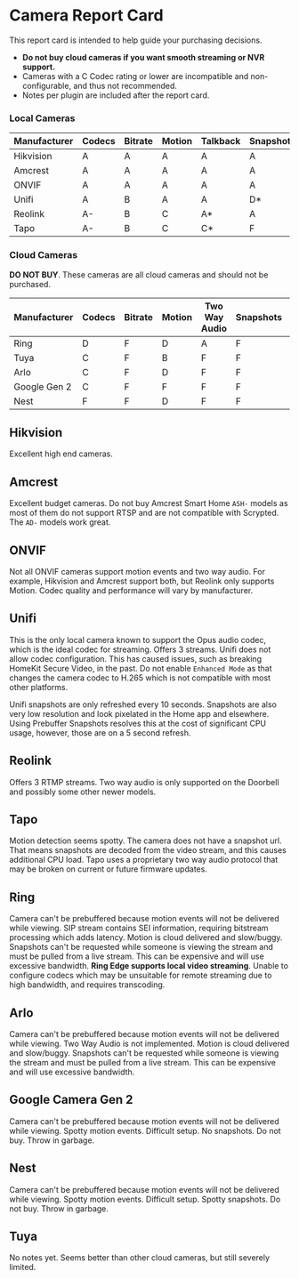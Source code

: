 # Camera Report Card

This report card is intended to help guide your purchasing decisions.
* **Do not buy cloud cameras if you want smooth streaming or NVR support.**
* Cameras with a C Codec rating or lower are incompatible and non-configurable, and thus not recommended.
* Notes per plugin are included after the report card.

### Local Cameras

|Manufacturer|Codecs|Bitrate|Motion|Talkback|Snapshots|Doorbell|
|------------|------|-------|------|-------------|---------|--------|
|Hikvision   |     A|      A|     A|            A|        A|       N|
|Amcrest     |     A|      A|     A|            A|        A|       Y|
|ONVIF       |     A|      A|     A|            A|        A|       Y|
|Unifi       |     A|      B|     A|            A|       D*|       Y|
|Reolink     |    A-|      B|     C|           A*|        A|       Y|
|Tapo        |    A-|      B|     C|           C*|        F|       Y|


### Cloud Cameras

**DO NOT BUY**. These cameras are all cloud cameras and should not be purchased.

|Manufacturer|Codecs|Bitrate|Motion|Two Way Audio|Snapshots|Doorbell|
|------------|------|-------|------|-------------|---------|--------|
|Ring        |     D|      F|     D|            A|        F|       Y|
|Tuya        |     C|      F|     B|            F|        F|       N|
|Arlo        |     C|      F|     D|            F|        F|       N|
|Google Gen 2|     C|      F|     F|            F|        F|       Y|
|Nest        |     F|      F|     D|            F|        F|       Y|

## Hikvision

Excellent high end cameras.

## Amcrest

Excellent budget cameras. Do not buy Amcrest Smart Home `ASH-` models as most of them do not support RTSP and are not compatible with Scrypted. The `AD-` models work great.                                                

## ONVIF

Not all ONVIF cameras support motion events and two way audio. For example, Hikvision and Amcrest support both, but Reolink only supports Motion. Codec quality and performance will vary by manufacturer.

## Unifi

This is the only local camera known to support the Opus audio codec, which is the ideal codec for streaming. Offers 3 streams. Unifi does not allow codec configuration. This has caused issues, such as breaking HomeKit Secure Video, in the past. Do not enable `Enhanced Mode` as that changes the camera codec to H.265 which is not compatible with most other platforms.

Unifi snapshots are only refreshed every 10 seconds. Snapshots are also very low resolution and look pixelated in the Home app and elsewhere. Using Prebuffer Snapshots resolves this at the cost of significant CPU usage, however, those are on a 5 second refresh.

## Reolink

Offers 3 RTMP streams. Two way audio is only supported on the Doorbell and possibly some other newer models.

## Tapo

Motion detection seems spotty. The camera does not have a snapshot url. That means snapshots are decoded from the video stream, and this causes additional CPU load. Tapo uses a proprietary two way audio protocol that may be broken on current or future firmware updates.

## Ring

Camera can't be prebuffered because motion events will not be delivered while viewing. SIP stream contains SEI information, requiring bitstream processing which adds latency. Motion is cloud delivered and slow/buggy. Snapshots can't be requested while someone is viewing the stream and must be pulled from a live stream. This can be expensive and will use excessive bandwidth. **Ring Edge supports local video streaming**. Unable to configure codecs which may be unsuitable for remote streaming due to high bandwidth, and requires transcoding.

## Arlo

Camera can't be prebuffered because motion events will not be delivered while viewing. Two Way Audio is not implemented. Motion is cloud delivered and slow/buggy. Snapshots can't be requested while someone is viewing the stream and must be pulled from a live stream. This can be expensive and will use excessive bandwidth.

## Google Camera Gen 2

Camera can't be prebuffered because motion events will not be delivered while viewing. Spotty motion events. Difficult setup. No snapshots. Do not buy. Throw in garbage.

## Nest

Camera can't be prebuffered because motion events will not be delivered while viewing. Spotty motion events. Difficult setup. Spotty snapshots. Do not buy. Throw in garbage.

## Tuya

No notes yet. Seems better than other cloud cameras, but still severely limited.
